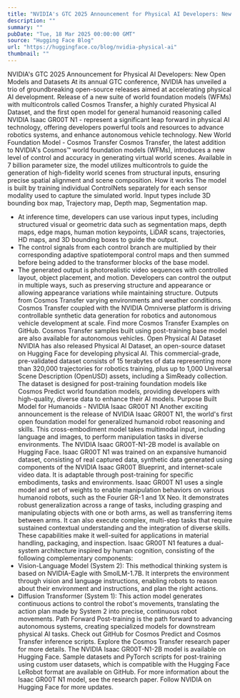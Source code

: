 ```yaml
---
title: "NVIDIA's GTC 2025 Announcement for Physical AI Developers: New Open Models and Datasets"
description: ""
summary: ""
pubDate: "Tue, 18 Mar 2025 00:00:00 GMT"
source: "Hugging Face Blog"
url: "https://huggingface.co/blog/nvidia-physical-ai"
thumbnail: ""
---
```


NVIDIA's GTC 2025 Announcement for Physical AI Developers: New Open Models and Datasets
At its annual GTC conference, NVIDIA has unveiled a trio of groundbreaking open-source releases aimed at accelerating physical AI development. Release of a new suite of world foundation models (WFMs) with multicontrols called Cosmos Transfer, a highly curated Physical AI Dataset, and the first open model for general humanoid reasoning called NVIDIA Isaac GR00T N1 - represent a significant leap forward in physical AI technology, offering developers powerful tools and resources to advance robotics systems, and enhance autonomous vehicle technology.
New World Foundation Model - Cosmos Transfer
Cosmos Transfer, the latest addition to NVIDIA's Cosmos™ world foundation models (WFMs), introduces a new level of control and accuracy in generating virtual world scenes.
Available in 7 billion parameter size, the model utilizes multicontrols to guide the generation of high-fidelity world scenes from structural inputs, ensuring precise spatial alignment and scene composition.
How it works
The model is built by training individual ControlNets separately for each sensor modality used to capture the simulated world.
Input types include 3D bounding box map, Trajectory map, Depth map, Segmentation map.
- At inference time, developers can use various input types, including structured visual or geometric data such as segmentation maps, depth maps, edge maps, human motion keypoints, LiDAR scans, trajectories, HD maps, and 3D bounding boxes to guide the output.
- The control signals from each control branch are multiplied by their corresponding adaptive spatiotemporal control maps and then summed before being added to the transformer blocks of the base model.
- The generated output is photorealistic video sequences with controlled layout, object placement, and motion. Developers can control the output in multiple ways, such as preserving structure and appearance or allowing appearance variations while maintaining structure.
Outputs from Cosmos Transfer varying environments and weather conditions.
Cosmos Transfer coupled with the NVIDIA Omniverse platform is driving controllable synthetic data generation for robotics and autonomous vehicle development at scale. Find more Cosmos Transfer Examples on GitHub.
Cosmos Transfer samples built using post-training base model are also available for autonomous vehicles.
Open Physical AI Dataset
NVIDIA has also released Physical AI Dataset, an open-source dataset on Hugging Face for developing physical AI. This commercial-grade, pre-validated dataset consists of 15 terabytes of data representing more than 320,000 trajectories for robotics training, plus up to 1,000 Universal Scene Description (OpenUSD) assets, including a SimReady collection.
The dataset is designed for post-training foundation models like Cosmos Predict world foundation models, providing developers with high-quality, diverse data to enhance their AI models.
Purpose Built Model for Humanoids - NVIDIA Isaac GR00T N1
Another exciting announcement is the release of NVIDIA Isaac GR00T N1, the world's first open foundation model for generalized humanoid robot reasoning and skills. This cross-embodiment model takes multimodal input, including language and images, to perform manipulation tasks in diverse environments. The NVIDIA Isaac GR00T-N1-2B model is available on Hugging Face.
Isaac GR00T N1 was trained on an expansive humanoid dataset, consisting of real captured data, synthetic data generated using components of the NVIDIA Isaac GR00T Blueprint, and internet-scale video data. It is adaptable through post-training for specific embodiments, tasks and environments.
Isaac GR00T N1 uses a single model and set of weights to enable manipulation behaviors on various humanoid robots, such as the Fourier GR-1 and 1X Neo. It demonstrates robust generalization across a range of tasks, including grasping and manipulating objects with one or both arms, as well as transferring items between arms. It can also execute complex, multi-step tasks that require sustained contextual understanding and the integration of diverse skills. These capabilities make it well-suited for applications in material handling, packaging, and inspection.
Isaac GR00T N1 features a dual-system architecture inspired by human cognition, consisting of the following complementary components:
- Vision-Language Model (System 2): This methodical thinking system is based on NVIDIA-Eagle with SmolLM-1.7B. It interprets the environment through vision and language instructions, enabling robots to reason about their environment and instructions, and plan the right actions.
- Diffusion Transformer (System 1): This action model generates continuous actions to control the robot's movements, translating the action plan made by System 2 into precise, continuous robot movements.
Path Forward
Post-training is the path forward to advancing autonomous systems, creating specialized models for downstream physical AI tasks.
Check out GitHub for Cosmos Predict and Cosmos Transfer inference scripts. Explore the Cosmos Transfer research paper for more details.
The NVIDIA Isaac GR00T-N1-2B model is available on Hugging Face. Sample datasets and PyTorch scripts for post-training using custom user datasets, which is compatible with the Hugging Face LeRobot format are available on GitHub. For more information about the Isaac GR00T N1 model, see the research paper.
Follow NVIDIA on Hugging Face for more updates.